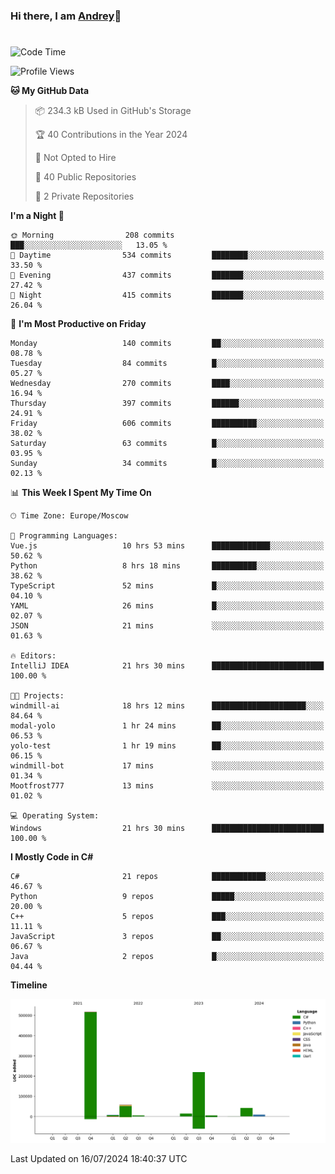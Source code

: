 ### Hi there, I am [Andrey](https://mootfrost.dev/)👋
# 
<!--START_SECTION:waka-->
![Code Time](http://img.shields.io/badge/Code%20Time-467%20hrs%2018%20mins-blue)

![Profile Views](http://img.shields.io/badge/Profile%20Views-22-blue)

**🐱 My GitHub Data** 

> 📦 234.3 kB Used in GitHub's Storage 
 > 
> 🏆 40 Contributions in the Year 2024
 > 
> 🚫 Not Opted to Hire
 > 
> 📜 40 Public Repositories 
 > 
> 🔑 2 Private Repositories 
 > 
**I'm a Night 🦉** 

```text
🌞 Morning                208 commits         ███░░░░░░░░░░░░░░░░░░░░░░   13.05 % 
🌆 Daytime                534 commits         ████████░░░░░░░░░░░░░░░░░   33.50 % 
🌃 Evening                437 commits         ███████░░░░░░░░░░░░░░░░░░   27.42 % 
🌙 Night                  415 commits         ███████░░░░░░░░░░░░░░░░░░   26.04 % 
```
📅 **I'm Most Productive on Friday** 

```text
Monday                   140 commits         ██░░░░░░░░░░░░░░░░░░░░░░░   08.78 % 
Tuesday                  84 commits          █░░░░░░░░░░░░░░░░░░░░░░░░   05.27 % 
Wednesday                270 commits         ████░░░░░░░░░░░░░░░░░░░░░   16.94 % 
Thursday                 397 commits         ██████░░░░░░░░░░░░░░░░░░░   24.91 % 
Friday                   606 commits         ██████████░░░░░░░░░░░░░░░   38.02 % 
Saturday                 63 commits          █░░░░░░░░░░░░░░░░░░░░░░░░   03.95 % 
Sunday                   34 commits          █░░░░░░░░░░░░░░░░░░░░░░░░   02.13 % 
```


📊 **This Week I Spent My Time On** 

```text
🕑︎ Time Zone: Europe/Moscow

💬 Programming Languages: 
Vue.js                   10 hrs 53 mins      █████████████░░░░░░░░░░░░   50.62 % 
Python                   8 hrs 18 mins       ██████████░░░░░░░░░░░░░░░   38.62 % 
TypeScript               52 mins             █░░░░░░░░░░░░░░░░░░░░░░░░   04.10 % 
YAML                     26 mins             █░░░░░░░░░░░░░░░░░░░░░░░░   02.07 % 
JSON                     21 mins             ░░░░░░░░░░░░░░░░░░░░░░░░░   01.63 % 

🔥 Editors: 
IntelliJ IDEA            21 hrs 30 mins      █████████████████████████   100.00 % 

🐱‍💻 Projects: 
windmill-ai              18 hrs 12 mins      █████████████████████░░░░   84.64 % 
modal-yolo               1 hr 24 mins        ██░░░░░░░░░░░░░░░░░░░░░░░   06.53 % 
yolo-test                1 hr 19 mins        ██░░░░░░░░░░░░░░░░░░░░░░░   06.15 % 
windmill-bot             17 mins             ░░░░░░░░░░░░░░░░░░░░░░░░░   01.34 % 
Mootfrost777             13 mins             ░░░░░░░░░░░░░░░░░░░░░░░░░   01.02 % 

💻 Operating System: 
Windows                  21 hrs 30 mins      █████████████████████████   100.00 % 
```

**I Mostly Code in C#** 

```text
C#                       21 repos            ████████████░░░░░░░░░░░░░   46.67 % 
Python                   9 repos             █████░░░░░░░░░░░░░░░░░░░░   20.00 % 
C++                      5 repos             ███░░░░░░░░░░░░░░░░░░░░░░   11.11 % 
JavaScript               3 repos             ██░░░░░░░░░░░░░░░░░░░░░░░   06.67 % 
Java                     2 repos             █░░░░░░░░░░░░░░░░░░░░░░░░   04.44 % 
```



**Timeline**

![Lines of Code chart](https://raw.githubusercontent.com/Mootfrost777/Mootfrost777/main/assets/bar_graph.png)


 Last Updated on 16/07/2024 18:40:37 UTC
<!--END_SECTION:waka-->